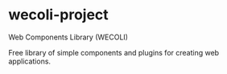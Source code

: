 # wecoli-project
Web Components Library (WECOLI)

Free library of simple components and plugins for creating web applications.
